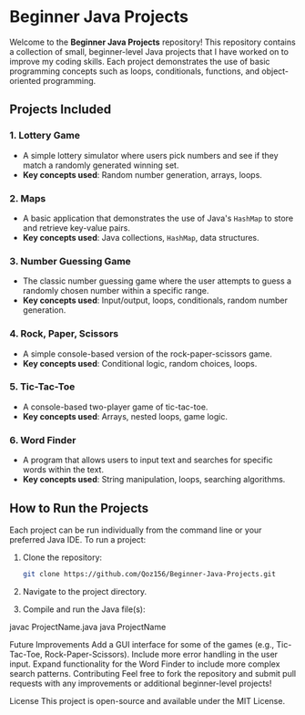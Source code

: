 # Beginner Java Projects

Welcome to the **Beginner Java Projects** repository! This repository contains a collection of small, beginner-level Java projects that I have worked on to improve my coding skills. Each project demonstrates the use of basic programming concepts such as loops, conditionals, functions, and object-oriented programming.

## Projects Included

### 1. **Lottery Game**
   - A simple lottery simulator where users pick numbers and see if they match a randomly generated winning set.
   - **Key concepts used**: Random number generation, arrays, loops.

### 2. **Maps**
   - A basic application that demonstrates the use of Java's `HashMap` to store and retrieve key-value pairs.
   - **Key concepts used**: Java collections, `HashMap`, data structures.

### 3. **Number Guessing Game**
   - The classic number guessing game where the user attempts to guess a randomly chosen number within a specific range.
   - **Key concepts used**: Input/output, loops, conditionals, random number generation.

### 4. **Rock, Paper, Scissors**
   - A simple console-based version of the rock-paper-scissors game.
   - **Key concepts used**: Conditional logic, random choices, loops.

### 5. **Tic-Tac-Toe**
   - A console-based two-player game of tic-tac-toe.
   - **Key concepts used**: Arrays, nested loops, game logic.

### 6. **Word Finder**
   - A program that allows users to input text and searches for specific words within the text.
   - **Key concepts used**: String manipulation, loops, searching algorithms.

## How to Run the Projects

Each project can be run individually from the command line or your preferred Java IDE. To run a project:

1. Clone the repository:
   ```bash
   git clone https://github.com/Qoz156/Beginner-Java-Projects.git
2. Navigate to the project directory.

3. Compile and run the Java file(s):

javac ProjectName.java
java ProjectName

Future Improvements
 Add a GUI interface for some of the games (e.g., Tic-Tac-Toe, Rock-Paper-Scissors).
 Include more error handling in the user input.
 Expand functionality for the Word Finder to include more complex search patterns.
Contributing
Feel free to fork the repository and submit pull requests with any improvements or additional beginner-level projects!

License
This project is open-source and available under the MIT License.
